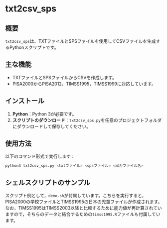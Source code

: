 # txt2csv_sps

## 概要
`txt2csv_sps`は、TXTファイルとSPSファイルを使用してCSVファイルを生成するPythonスクリプトです。

## 主な機能
- TXTファイルとSPSファイルからCSVを作成します。
- PISA2000からPISA2012，TIMSS1995，TIMSS1999に対応しています。

## インストール
1. **Python**：Python 3が必要です。
2. **スクリプトのダウンロード**：`txt2csv_sps.py`を任意のプロジェクトフォルダにダウンロードして保存してください。

## 使用方法
以下のコマンド形式で実行します：

```bash
python3 txt2csv_sps.py <txtファイル> <spsファイル> <出力ファイル名>
```


## シェルスクリプトのサンプル
スクリプト例として，`demo.sh`が付属しています。こちらを実行すると，PISA2000の学校ファイルとTIMSS1995の日本の児童ファイルが作成されます。なお，TIMSS1995はTIMSS2003以降と比較するために能力値が再計算されていますので，そちらのデータと結合するための`timss1995.R`ファイルも付属しています。
